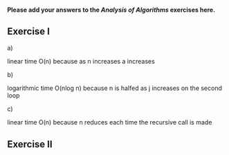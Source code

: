#### Please add your answers to the **_Analysis of Algorithms_** exercises here.

## Exercise I

a)

linear time O(n) because as n increases a increases

b)

logarithmic time O(nlog n) because n is halfed as j increases on the second loop

c)

linear time O(n) because n reduces each time the recursive call is made

## Exercise II
